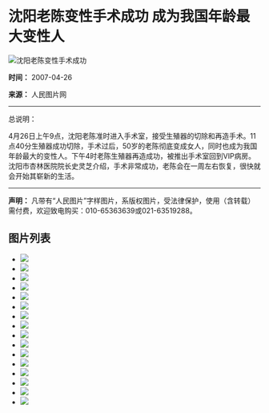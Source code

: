 # 沈阳老陈变性手术成功 成为我国年龄最大变性人

![沈阳老陈变性手术成功](http://vip-public.people.com.cn/old/2007/0426/C235225/P1126018_m.jpg)

**时间：** 2007-04-26

**来源：** 人民图片网

---

总说明：

4月26日上午9点，沈阳老陈准时进入手术室，接受生殖器的切除和再造手术。11点40分生殖器成功切除，手术过后，50岁的老陈彻底变成女人，同时也成为我国年龄最大的变性人。下午4时老陈生殖器再造成功，被推出手术室回到VIP病房。沈阳市杏林医院院长史灵芝介绍，手术非常成功，老陈会在一周左右恢复，很快就会开始其崭新的生活。

---

**声明：** 凡带有“人民图片”字样图片，系版权图片，受法律保护，使用（含转载）需付费，欢迎致电购买：010-65363639或021-63519288。

## 图片列表

- ![](http://vip-public.people.com.cn/old/2007/0426/C235225/P1126005_s.jpg)
- ![](http://vip-public.people.com.cn/old/2007/0426/C235225/P1126006_s.jpg)
- ![](http://vip-public.people.com.cn/old/2007/0426/C235225/P1126007_s.jpg)
- ![](http://vip-public.people.com.cn/old/2007/0426/C235225/P1126008_s.jpg)
- ![](http://vip-public.people.com.cn/old/2007/0426/C235225/P1126009_s.jpg)
- ![](http://vip-public.people.com.cn/old/2007/0426/C235225/P1126010_s.jpg)
- ![](http://vip-public.people.com.cn/old/2007/0426/C235225/P1126011_s.jpg)
- ![](http://vip-public.people.com.cn/old/2007/0426/C235225/P1126015_s.jpg)
- ![](http://vip-public.people.com.cn/old/2007/0426/C235225/P1126016_s.jpg)
- ![](http://vip-public.people.com.cn/old/2007/0426/C235225/P1126017_s.jpg)
- ![](http://vip-public.people.com.cn/old/2007/0426/C235225/P1126018_s.jpg)
- ![](http://vip-public.people.com.cn/old/2007/0426/C235225/P1126019_s.jpg)
- ![](http://vip-public.people.com.cn/old/2007/0426/C235225/P1126021_s.jpg)
- ![](http://vip-public.people.com.cn/old/2007/0426/C235225/P1126025_s.jpg)
- ![](http://vip-public.people.com.cn/old/2007/0426/C235225/P1126026_s.jpg)
- ![](http://vip-public.people.com.cn/old/2007/0426/C235225/P1126027_s.jpg)